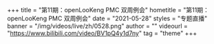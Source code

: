 +++
    title = "第11期：openLooKeng PMC 双周例会"
    hometitle = "第11期：openLooKeng PMC 双周例会"
    date = "2021-05-28"
    styles = "专题直播"
    banner = "/img/videos/live/zh/0528.png"
    author = ""
    videourl = "https://www.bilibili.com/video/BV1pQ4y1d7ny" 
    tag = "theme"
+++